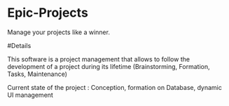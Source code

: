 # Epic-Projects
Manage your projects like a winner.

#Details

This software is a project management that allows to follow the development of a project during its lifetime
(Brainstorming, Formation, Tasks, Maintenance)

Current state of the project : Conception, formation on Database, dynamic UI management


